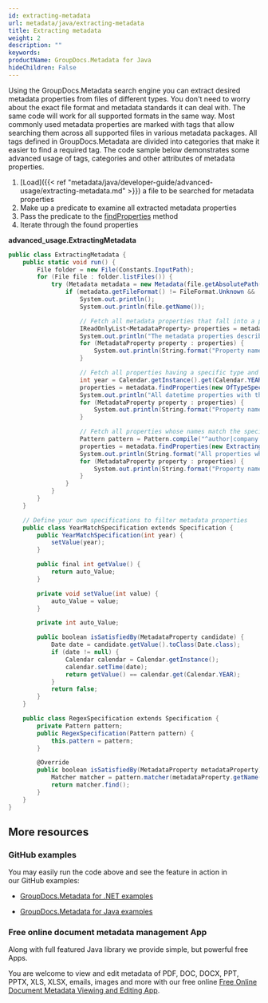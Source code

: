 ```yaml
---
id: extracting-metadata
url: metadata/java/extracting-metadata
title: Extracting metadata
weight: 2
description: ""
keywords: 
productName: GroupDocs.Metadata for Java
hideChildren: False
---
```

Using the GroupDocs.Metadata search engine you can extract desired metadata properties from files of different types. You don't need to worry about the exact file format and metadata standards it can deal with. The same code will work for all supported formats in the same way. Most commonly used metadata properties are marked with tags that allow searching them across all supported files in various metadata packages. All tags defined in GroupDocs.Metadata are divided into categories that make it easier to find a required tag. The code sample below demonstrates some advanced usage of tags, categories and other attributes of metadata properties.

1.  [Load]({{< ref "metadata/java/developer-guide/advanced-usage/extracting-metadata.md" >}}) a file to be searched for metadata properties
2.  Make up a predicate to examine all extracted metadata properties
3.  Pass the predicate to the [findProperties](https://apireference.groupdocs.com/metadata/java/com.groupdocs.metadata/Metadata#findProperties(com.groupdocs.metadata.search.Specification)) method
4.  Iterate through the found properties

**advanced\_usage.ExtractingMetadata**

```csharp
public class ExtractingMetadata {
    public static void run() {
        File folder = new File(Constants.InputPath);
        for (File file : folder.listFiles()) {
            try (Metadata metadata = new Metadata(file.getAbsolutePath())) {
                if (metadata.getFileFormat() != FileFormat.Unknown && !metadata.getDocumentInfo().isEncrypted()) {
                    System.out.println();
                    System.out.println(file.getName());

                    // Fetch all metadata properties that fall into a particular category
                    IReadOnlyList<MetadataProperty> properties = metadata.findProperties(new FallsIntoCategorySpecification(Tags.getContent()));
                    System.out.println("The metadata properties describing some characteristics of the file content: title, keywords, language, etc.");
                    for (MetadataProperty property : properties) {
                        System.out.println(String.format("Property name: %s, Property value: %s", property.getName(), property.getValue()));
                    }

                    // Fetch all properties having a specific type and value
                    int year = Calendar.getInstance().get(Calendar.YEAR);
                    properties = metadata.findProperties(new OfTypeSpecification(MetadataPropertyType.DateTime).and(new ExtractingMetadata().new YearMatchSpecification(year)));
                    System.out.println("All datetime properties with the year value equal to the current year");
                    for (MetadataProperty property : properties) {
                        System.out.println(String.format("Property name: %s, Property value: %s", property.getName(), property.getValue()));
                    }

                    // Fetch all properties whose names match the specified regex
                    Pattern pattern = Pattern.compile("^author|company|(.+date.*)$", Pattern.CASE_INSENSITIVE);
                    properties = metadata.findProperties(new ExtractingMetadata().new RegexSpecification(pattern));
                    System.out.println(String.format("All properties whose names match the following regex: %s", pattern.pattern()));
                    for (MetadataProperty property : properties) {
                        System.out.println(String.format("Property name: %s, Property value: %s", property.getName(), property.getValue()));
                    }
                }
            }
        }
    }

    // Define your own specifications to filter metadata properties
    public class YearMatchSpecification extends Specification {
        public YearMatchSpecification(int year) {
            setValue(year);
        }

        public final int getValue() {
            return auto_Value;
        }

        private void setValue(int value) {
            auto_Value = value;
        }

        private int auto_Value;

        public boolean isSatisfiedBy(MetadataProperty candidate) {
            Date date = candidate.getValue().toClass(Date.class);
            if (date != null) {
                Calendar calendar = Calendar.getInstance();
                calendar.setTime(date);
                return getValue() == calendar.get(Calendar.YEAR);
            }
            return false;
        }
    }

    public class RegexSpecification extends Specification {
        private Pattern pattern;
        public RegexSpecification(Pattern pattern) {
            this.pattern = pattern;
        }

        @Override
        public boolean isSatisfiedBy(MetadataProperty metadataProperty) {
            Matcher matcher = pattern.matcher(metadataProperty.getName());
            return matcher.find();
        }
    }
}
```

## More resources

### GitHub examples

You may easily run the code above and see the feature in action in our GitHub examples:

*   [GroupDocs.Metadata for .NET examples](https://github.com/groupdocs-metadata/GroupDocs.Metadata-for-.NET)
    
*   [GroupDocs.Metadata for Java examples](https://github.com/groupdocs-metadata/GroupDocs.Metadata-for-Java)
    

### Free online document metadata management App

Along with full featured Java library we provide simple, but powerful free Apps.

You are welcome to view and edit metadata of PDF, DOC, DOCX, PPT, PPTX, XLS, XLSX, emails, images and more with our free online [Free Online Document Metadata Viewing and Editing App](https://products.groupdocs.app/metadata).
